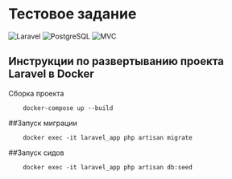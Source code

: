 # Тестовое задание 
![Laravel](https://img.shields.io/badge/Laravel-v8.0-orange?style=flat-square)
![PostgreSQL](https://img.shields.io/badge/PostgreSQL-v13.0-blue?style=flat-square)
![MVC](https://img.shields.io/badge/Architecture-MVC-green?style=flat-square)


## Инструкции по развертыванию проекта Laravel в Docker
Сборка проекта
```
    docker-compose up --build
```

##Запуск миграции
```
    docker exec -it laravel_app php artisan migrate
```

##Запуск сидов
```
    docker exec -it laravel_app php artisan db:seed
```
